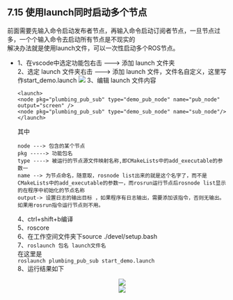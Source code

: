 ## 7.15 使用launch同时启动多个节点
前面需要先输入命令启动发布者节点，再输入命令启动订阅者节点，一旦节点过多，一个个输入命令去启动所有节点是不现实的  
解决办法就是使用launch文件，可以一次性启动多个ROS节点。     
*   1、在vscode中选定功能包右击 ---> 添加 launch 文件夹  
    2、选定 launch 文件夹右击 ---> 添加 launch 文件，文件名自定义，这里写作start_demo.launch
    <img src="https://s2.loli.net/2022/01/20/w4CLTbz79railmf.png"/>
    3、编辑 launch 文件内容
    ```
    <launch>
    <node pkg="plumbing_pub_sub" type="demo_pub_node" name="pub_node" output="screen" />
    <node pkg="plumbing_pub_sub" type="demo_sub_node" name="sub_node"/>
    </launch>

    ```
    其中
    ```
    node ---> 包含的某个节点
    pkg -----> 功能包名
    type ----> 被运行的节点源文件映射名称,即CMakeLists中的add_executable的参数一
    name --> 为节点命名，随意取，rosnode list出来的就是这个名字了，而不是CMakeLists中的add_executable的参数一，而rosrun运行节点后rosnode list显示的在程序中初始化的节点名称
    output-> 设置日志的输出目标 ，如果程序有日志输出，需要添加该指令，否则无输出。如果用rosrun指令运行节点则不用。
    ```
    4、ctrl+shift+b编译  
    5、roscore  
    6、在工作空间文件夹下source ./devel/setup.bash  
    7、```roslaunch 包名 launch文件名```     
    在这里是   
    ```roslaunch plumbing_pub_sub start_demo.launch```  
    8、运行结果如下

    <div align=center>  
    <img src="https://s2.loli.net/2022/01/20/vOuls4LioXZmREn.png"/>
    </div>

    <div align=center>  
    <img src="https://s2.loli.net/2022/01/20/LTbZKPGivk2q3zy.png"/>
    </div>
